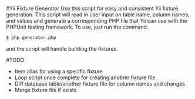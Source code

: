 #Yii Fixture Generator
Use this script for easy and consistent Yii fixture generation. This script will read in user input on table name, column names, and values and generate a corresponding PHP file that Yii can use with the PHPUnit testing framework.
To use, just run the command:
```bash
$ php generator.php

```
and the script will handle building the fixtures.

#TODO
+ Item alias for using a specific fixture
+ Loop script once complete for creating another fixture file
+ Diff database table/another fixture file for column names and changes
+ Merge fixture file if exists
